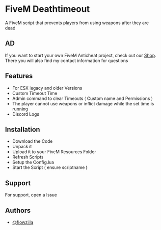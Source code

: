 # FiveM Deathtimeout

A FiveM script that prevents players from using weapons after they are dead

## AD
If you want to start your own FiveM Anticheat project, check out our [Shop]([https://e-z.bio/auth). There you will also find my contact information for questions

## Features

- For ESX legacy and older Versions
- Custom Timeout Time
- Admin command to clear Timeouts ( Custom name and Permissions )
- The player cannot use weapons or inflict damage while the set time is running
- Discord Logs


## Installation

- Download the Code
- Unpack it
- Upload it to your FiveM Resources Folder
- Refresh Scripts
- Setup the Config.lua
- Start the Script ( ensure scriptname )
    
## Support

For support, open a Issue


## Authors

- [@flowzilla](https://www.github.com/flowzilla)

